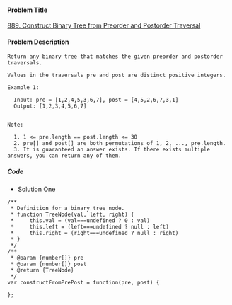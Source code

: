 #### Problem Title
[889. Construct Binary Tree from Preorder and Postorder Traversal](https://leetcode.com/problems/construct-binary-tree-from-preorder-and-postorder-traversal/)
#### Problem Description
```
Return any binary tree that matches the given preorder and postorder traversals.

Values in the traversals pre and post are distinct positive integers.

Example 1:

  Input: pre = [1,2,4,5,3,6,7], post = [4,5,2,6,7,3,1]
  Output: [1,2,3,4,5,6,7]
 

Note:

  1. 1 <= pre.length == post.length <= 30
  2. pre[] and post[] are both permutations of 1, 2, ..., pre.length.
  3. It is guaranteed an answer exists. If there exists multiple answers, you can return any of them.
```
##### Code

- Solution One
```
/**
 * Definition for a binary tree node.
 * function TreeNode(val, left, right) {
 *     this.val = (val===undefined ? 0 : val)
 *     this.left = (left===undefined ? null : left)
 *     this.right = (right===undefined ? null : right)
 * }
 */
/**
 * @param {number[]} pre
 * @param {number[]} post
 * @return {TreeNode}
 */
var constructFromPrePost = function(pre, post) {
    
};
```
